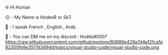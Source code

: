 🌐 Hi Human

😉 - My Name is HodesR or Sk7.

💬 - I speak French , English , Arab.

📲 - You can DM me on my discord : Hodés#0007
https://raw.githubusercontent.com/github/explore/80688e429a7d4ef2fca1e82350fe8e3517d3494d/topics/visual-studio-code/visual-studio-code.png
